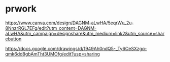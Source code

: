 # prwork
https://www.canva.com/design/DAGNM-aLwHA/5eqrWu_2u-8NnzrRGL7EFg/edit?utm_content=DAGNM-aLwHA&utm_campaign=designshare&utm_medium=link2&utm_source=sharebutton


https://docs.google.com/drawings/d/1949Ah0ndQ5-_Ty6CeSXzgq-qmk6dd8gbAmTht3UMOfg/edit?usp=sharing

